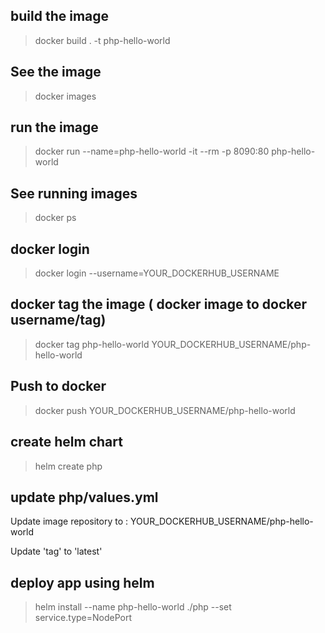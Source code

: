 


## build the image

> docker build . -t php-hello-world

## See the image

> docker images

## run the image

> docker run --name=php-hello-world -it --rm -p 8090:80 php-hello-world

## See running images

> docker ps

## docker login

> docker login --username=YOUR_DOCKERHUB_USERNAME

## docker tag the image ( docker image to docker username/tag)

> docker tag php-hello-world YOUR_DOCKERHUB_USERNAME/php-hello-world

## Push to docker

> docker push YOUR_DOCKERHUB_USERNAME/php-hello-world

## create helm chart

> helm create php

## update php/values.yml

Update image repository to : YOUR_DOCKERHUB_USERNAME/php-hello-world

Update 'tag' to 'latest'

## deploy app using helm

> helm install --name php-hello-world ./php --set service.type=NodePort